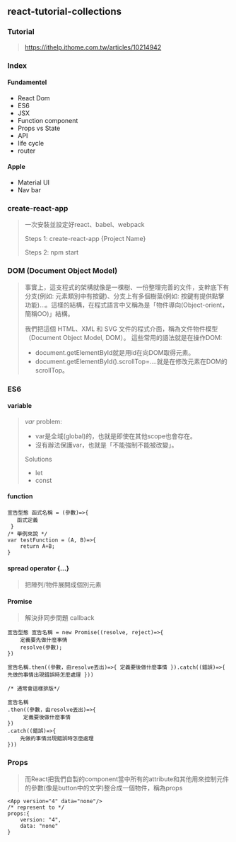 ## react-tutorial-collections

### Tutorial
> https://ithelp.ithome.com.tw/articles/10214942

### Index
#### Fundamentel
- React Dom
- ES6
- JSX
- Function component
- Props vs State
- API
- life cycle
- router
#### Apple
- Material UI
- Nav bar

### create-react-app
> 一次安裝並設定好react、babel、webpack
>
> Steps 1: create-react-app {Project Name}
>
> Steps 2: npm start

### DOM (Document Object Model)
> 事實上，這支程式的架構就像是一棵樹、一份整理完善的文件，支幹底下有分支(例如: 元素類別中有按鍵)、分支上有多個樹葉(例如: 按鍵有提供點擊功能)...。這樣的結構，在程式語言中又稱為是「物件導向(Object-orient，簡稱OO)」結構。
>
> 我們把這個 HTML、XML 和 SVG 文件的程式介面，稱為文件物件模型（Document Object Model, DOM）。
> 這些常用的語法就是在操作DOM:
> - document.getElementById就是用id在向DOM取得元素。
> - document.getElementById().scrollTop=....就是在修改元素在DOM的scrollTop。

### ES6
#### variable
> <i>var</i> problem:
> - var是全域(global)的，也就是即使在其他scope也會存在。
> - 沒有辦法保護var，也就是「不能強制不能被改變」。
>
> Solutions
> - let
> - const 
#### function
```
宣告型態 函式名稱 = (參數)=>{
   函式定義
 }
/* 舉例來說 */
var testFunction = (A, B)=>{
    return A+B;
}
```
#### spread operator {...}
> 把陣列/物件展開成個別元素
#### Promise 
> 解決非同步問題 callback
```
宣告型態 宣告名稱 = new Promise((resolve, reject)=>{
    定義要先做什麼事情
    resolve(參數);
})

宣告名稱.then((參數，由resolve丟出)=>{ 定義要後做什麼事情 }).catch((錯誤)=>{ 先做的事情出現錯誤時怎麼處理 }))

/* 通常會這樣排版*/

宣告名稱
.then((參數，由resolve丟出)=>{ 
     定義要後做什麼事情 
})
.catch((錯誤)=>{ 
    先做的事情出現錯誤時怎麼處理 
}))
```
### Props
> 而React把我們自製的component當中所有的attribute和其他用來控制元件的參數(像是button中的文字)整合成一個物件，稱為props
```
<App version="4" data="none"/>
/* represent to */
props:{
    version: "4",
    data: "none"
}
```
